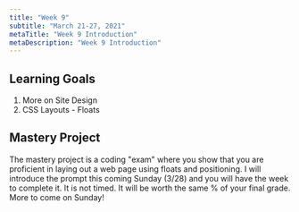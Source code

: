 ```yaml
---
title: "Week 9"
subtitle: "March 21-27, 2021"
metaTitle: "Week 9 Introduction"
metaDescription: "Week 9 Introduction"
---
```


## Learning Goals
1. More on Site Design
1. CSS Layouts - Floats

## Mastery Project
The mastery project is a coding "exam" where you show that you are proficient in laying out a web page using floats and positioning. I will introduce the prompt this coming Sunday (3/28) and you will have the week to complete it. It is not timed. It will be worth the same % of your final grade. More to come on Sunday!